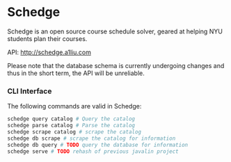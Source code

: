# Schedge
Schedge is an open source course schedule solver, geared at helping NYU students
plan their courses.

API: http://schedge.a1liu.com

Please note that the database schema is currently undergoing changes and thus in
the short term, the API will be unreliable.

### CLI Interface
The following commands are valid in Schedge:

```sh
schedge query catalog # Query the catalog
schedge parse catalog # Parse the catalog
schedge scrape catalog # scrape the catalog
schedge db scrape # scrape the catalog for information
schedge db query # TODO query the database for information
schedge serve # TODO rehash of previous javalin project
```
